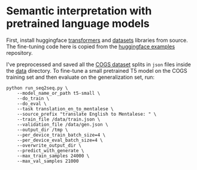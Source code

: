 # Semantic interpretation with pretrained language models

First, install huggingface [transformers](https://huggingface.co/transformers/installation.html#installing-from-source) and [datasets](https://huggingface.co/docs/datasets/installation.html#installing-from-source) libraries from source. The fine-tuning code here is copied from the [huggingface examples](https://github.com/huggingface/transformers/blob/master/examples/seq2seq) repository.

I've preprocessed and saved all the [COGS dataset](https://github.com/najoungkim/COGS) splits in `json` files inside the [data](https://github.com/eminorhan/cogs-pretrained-lms/tree/master/data) directory. To fine-tune a small pretrained T5 model on the COGS training set and then evaluate on the generalization set, run: 

```
python run_seq2seq.py \
    --model_name_or_path t5-small \
    --do_train \
    --do_eval \
    --task translation_en_to_mentalese \
    --source_prefix "translate English to Mentalese: " \
    --train_file /data/train.json \
    --validation_file /data/gen.json \
    --output_dir /tmp \
    --per_device_train_batch_size=4 \
    --per_device_eval_batch_size=4 \
    --overwrite_output_dir \
    --predict_with_generate \
    --max_train_samples 24000 \
    --max_val_samples 21000
```
